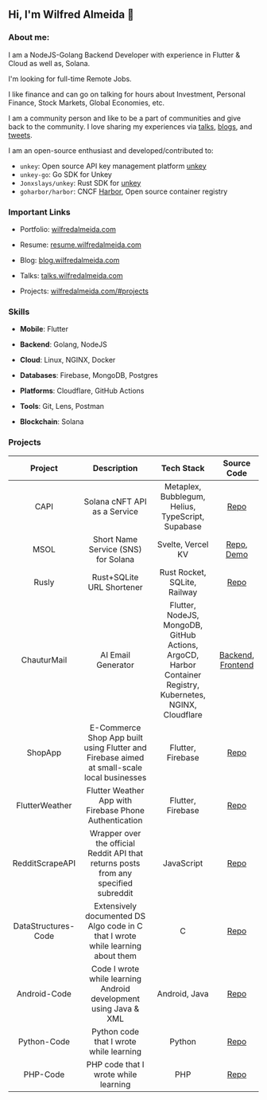 ## Hi, I'm Wilfred Almeida 👋

### About me:

I am a NodeJS-Golang Backend Developer with experience in Flutter & Cloud as well as, Solana.

I'm looking for full-time Remote Jobs.

I like finance and can go on talking for hours about Investment, Personal Finance, Stock Markets, Global Economies, etc.

I am a community person and like to be a part of communities and give back to the community. I love sharing my experiences via [talks](https://wilfredalmeida.com/talks), [blogs](https://blog.wilfredalmeida.com/), and [tweets](https://twitter.com/WilfredAlmeida_).

I am an open-source enthusiast and developed/contributed to:
- `unkey`: Open source API key management platform [unkey](https://github.com/unkeyed/unkey/)
- `unkey-go`: Go SDK for Unkey
- `Jonxslays/unkey`: Rust SDK for [unkey](https://github.com/Jonxslays/unkey/)
- `goharbor/harbor`: CNCF [Harbor](https://github.com/goharbor/harbor/), Open source container registry

### Important Links

* Portfolio: [wilfredalmeida.com](https://wilfredalmeida.com/)
    
* Resume: [resume.wilfredalmeida.com](https://resume.wilfredalmeida.com/)
    
* Blog: [blog.wilfredalmeida.com](https://blog.wilfredalmeida.com/)
    
* Talks: [talks.wilfredalmeida.com](https://wilfredalmeida.com/talks)
    
* Projects: [wilfredalmeida.com/#projects](https://wilfredalmeida.com/#projects)
    

### Skills

* **Mobile**: Flutter
    
* **Backend**: Golang, NodeJS
    
* **Cloud**: Linux, NGINX, Docker
    
* **Databases**: Firebase, MongoDB, Postgres
    
* **Platforms**: Cloudflare, GitHub Actions
    
* **Tools**: Git, Lens, Postman
  
* **Blockchain**: Solana
    

### Projects

| Project | Description | Tech Stack | Source Code |
| :---: | :---: | :---: | :---: |
| CAPI | Solana cNFT API as a Service | Metaplex, Bubblegum, Helius, TypeScript, Supabase | [Repo](https://github.com/WilfredAlmeida/capi) |
| MSOL | Short Name Service (SNS) for Solana | Svelte, Vercel KV | [Repo](https://github.com/WilfredAlmeida/msol-sns), [Demo](https://msol-sns.vercel.app/) |
| Rusly | Rust+SQLite URL Shortener | Rust Rocket, SQLite, Railway | [Repo](https://github.com/WilfredAlmeida/rusly) |
| ChauturMail | AI Email Generator | Flutter, NodeJS, MongoDB, GitHub Actions, ArgoCD, Harbor Container Registry, Kubernetes, NGINX, Cloudflare | [Backend](https://github.com/WilfredAlmeida/ChaturMailBackend), [Frontend](https://github.com/WilfredAlmeida/ChaturMailFlutter) |
| ShopApp | E-Commerce Shop App built using Flutter and Firebase aimed at small-scale local businesses | Flutter, Firebase | [Repo](https://github.com/WilfredAlmeida/ShopApp) |
| FlutterWeather | Flutter Weather App with Firebase Phone Authentication | Flutter, Firebase | [Repo](https://github.com/WilfredAlmeida/FlutterWeather) |
| RedditScrapeAPI | Wrapper over the official Reddit API that returns posts from any specified subreddit | JavaScript | [Repo](https://github.com/WilfredAlmeida/RedditScrapeAPI) |
| DataStructures-Code | Extensively documented DS Algo code in C that I wrote while learning about them | C | [Repo](https://github.com/WilfredAlmeida/DataStructures-Code) |
| Android-Code | Code I wrote while learning Android development using Java & XML | Android, Java | [Repo](https://github.com/WilfredAlmeida/Android-Code) |
| Python-Code | Python code that I wrote while learning | Python | [Repo](https://github.com/WilfredAlmeida/Python-Code) |
| PHP-Code | PHP code that I wrote while learning | PHP | [Repo](https://github.com/WilfredAlmeida/PHP-Code) |
